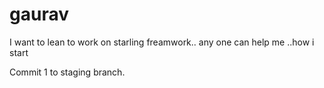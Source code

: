 gaurav
======

I want to lean to work on starling freamwork.. any one can help me ..how i start 


Commit 1 to staging branch.